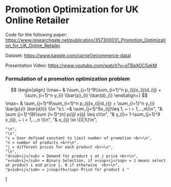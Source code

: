 # Promotion Optimization for UK Online Retailer

Code for the following paper:
https://www.researchgate.net/publication/357300031_Promotion_Optimization_for_UK_Online_Retailer

Dataset:
https://www.kaggle.com/carrie1/ecommerce-data)

Presentation Video:
https://www.youtube.com/watch?v=qTBaXGC5xkM

### Formulation of a promotion optimization problem

$$
\begin{align}
\\max~ & \\sum_{j=1}^9\\sum_{i=1}^n p_{ij}x_{ij}d_{ij} + \\sum_{i=1}^n y_{i} \\bar{p}_{i} \\bar{d}_{i}
\end{align+}
$$
\\max~ & \\sum_{j=1}^9\\sum_{i=1}^n p_{ij}x_{ij}d_{ij} + \\sum_{i=1}^n y_{i} \\bar{p}_{i} \\bar{d}_{i} \\\\\n
"s.t. ~& \\sum_{j=1}^9x_{ij}\\leq 1, ~ i = 1,...,n\\\\\n",
"& \\sum _{j=1}^{9}\\sum _{i=1}^{n} p_{ij} x_{ij} \\leq c\\\\\n",
"& y_{i}= 1-\\sum_{j=1}^9 x_{ij}, ~ i = 1,...,n \\\\\n",
"& x_{ij} \\in \\{0,1\\}\n",

    "\n",
    "\n",
    "c = User defined constant to limit number of promotion <br>\n",
    "n = number of products <br>\n",
    "j = different prices for each product <br>\n",
    "\n",
    "d<sub>ij</sub> = Demand for product i at j price <br>\n",
    "x<sub>ij</sub> = Binary Selection, if x<sup>ij</sup> = 1 means select at product i and price j, 0 if otherwise  <br>\n",
    "p<sub>ij</sub> = j<sup>th</sup> Price for product i "
   ]
